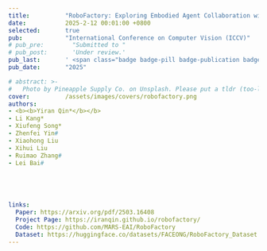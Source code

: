 ```yaml
---
title:          "RoboFactory: Exploring Embodied Agent Collaboration with Compositional Constraints"
date:           2025-2-12 00:01:00 +0800
selected:       true
pub:            "International Conference on Computer Vision (ICCV)"
# pub_pre:        "Submitted to "
# pub_post:       'Under review.'
pub_last:       ' <span class="badge badge-pill badge-publication badge-success">Best Paper Award at CVPR 2025 MEIS Workshop</span>'
pub_date:       "2025"

# abstract: >-
#   Photo by Pineapple Supply Co. on Unsplash. Please put a tldr (too-long-didnt-read, 1~2 sentences) of your publication here. It is not recommended to put the actual abstract here because it is usually too long to fit in. $\LaTeX$ is supported. $a=b+c$.
cover:          /assets/images/covers/robofactory.png
authors: 
- <b><b>Yiran Qin*</b></b>
- Li Kang*
- Xiufeng Song*
- Zhenfei Yin#
- Xiaohong Liu
- Xihui Liu
- Ruimao Zhang#
- Lei Bai#





links:
  Paper: https://arxiv.org/pdf/2503.16408
  Project Page: https://iranqin.github.io/robofactory/
  Code: https://github.com/MARS-EAI/RoboFactory
  Dataset: https://huggingface.co/datasets/FACEONG/RoboFactory_Dataset
---
```

